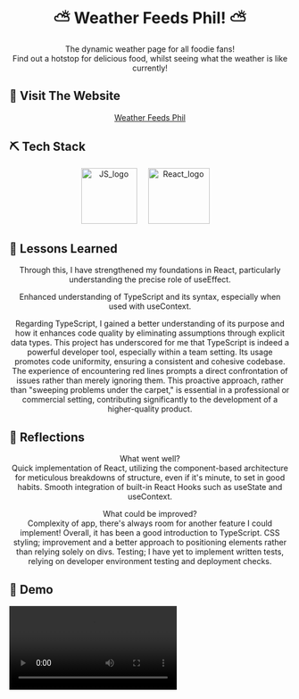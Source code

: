 <h1 align="center"> 
⛅ Weather Feeds Phil! ⛅
</h1>

<p align="center">  
The dynamic weather page for all foodie fans!<br>
Find out a hotstop for delicious food, whilst seeing what the weather is like currently!
</p>

## 🏁 Visit The Website

<p align="center">
<a href="https://weather-feeds-phil.vercel.app/">Weather Feeds Phil</a>
</p>

## ⛏️ Tech Stack


<section align="center">
<a href="https://www.typescriptlang.org/"><img src="https://github.com/chisfy/Weather-Feeds-Phil/assets/137444313/b8056e43-daf4-4cdc-834c-2f47b7460b63" alt="JS_logo" height="100" width="100"/></a>
&nbsp;&nbsp;&nbsp;
<a href="https://react.dev/"><img src="https://github.com/chisfy/SoC-Shop/assets/137444313/3931383a-9636-4eae-b0bd-ba58b0517597" alt="React_logo" height="100" width="110"/></a>
&nbsp;&nbsp;&nbsp;
</section>
  
## 🏫 Lessons Learned

<p align="center">
Through this, I have strengthened my foundations in React, particularly understanding the precise role of useEffect.
</p>
<p align="center">
Enhanced understanding of TypeScript and its syntax, especially when used with useContext.
</p>
<p align="center">
Regarding TypeScript, I gained a better understanding of its purpose and how it enhances code quality by eliminating assumptions through explicit data types. This project has underscored for me that TypeScript is indeed a powerful developer tool, especially within a team setting. Its usage promotes code uniformity, ensuring a consistent and cohesive codebase. The experience of encountering red lines prompts a direct confrontation of issues rather than merely ignoring them. This proactive approach, rather than "sweeping problems under the carpet," is essential in a professional or commercial setting, contributing significantly to the development of a higher-quality product.
</p>

## 💭 Reflections
<p align="center">
What went well? <br>
Quick implementation of React, utilizing the component-based architecture for meticulous breakdowns of structure, even if it's minute, to set in good habits.
Smooth integration of built-in React Hooks such as useState and useContext.
</p>

<p align="center">
What could be improved? <br>
Complexity of app, there's always room for another feature I could implement! Overall, it has been a good introduction to TypeScript.
CSS styling; improvement and a better approach to positioning elements rather than relying solely on divs.
Testing; I have yet to implement written tests, relying on developer environment testing and deployment checks.
</p>

## 🎥 Demo

<video align="center" src="https://github.com/chisfy/Weather-Feeds-Phil/assets/137444313/d6cee72d-15e5-4e29-8234-203db57f0414"/>
